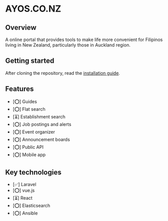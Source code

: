 # AYOS.CO.NZ

## Overview

A online portal that provides tools to make life more convenient for Filipinos living in New Zealand, particularly those in Auckland region.

## Getting started
After cloning the repository, read the [installation guide](docs/installation.md).

## Features

- [:o:] Guides
- [:o:] Flat search
- [:hourglass_flowing_sand:] Establishment search
- [:o:] Job postings and alerts
- [:o:] Event organizer
- [:o:] Announcement boards
- [:o:] Public API
- [:o:] Mobile app

## Key technologies
- [:white_check_mark:] Laravel
- [:o:] vue.js
- [:hourglass_flowing_sand:] React
- [:o:] Elasticsearch
- [:o:] Ansible